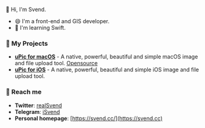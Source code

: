 👋 Hi, I'm Svend.

- 😄 I'm a front-end and GIS developer.
- 🌱 I'm learning Swift.

### 🔭 My Projects

- **[uPic for macOS](https://apps.apple.com/us/app/upic-hosting-tool/id1549159979)** - A native, powerful, beautiful and simple macOS image and file upload tool. [Opensource](https://github.com/gee1k/uPic)
- **[uPic for iOS](https://apps.apple.com/us/app/id1510718678)** - A native, powerful, beautiful and simple iOS image and file upload tool.

### 💬 Reach me

- **Twitter**: [realSvend](https://twitter.com/realSvend)
- **Telegram**: [iSvend](https://t.me/iSvend)
- **Personal homepage**: [https://svend.cc/](https://svend.cc)
